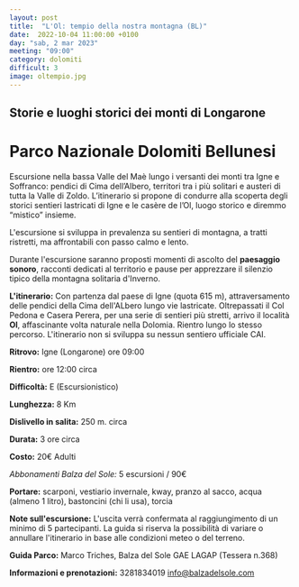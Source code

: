 ```yaml
---
layout: post
title:  "L'Ol: tempio della nostra montagna (BL)"
date:  2022-10-04 11:00:00 +0100
day: "sab, 2 mar 2023"
meeting: "09:00"
category: dolomiti 
difficult: 3
image: oltempio.jpg
---
```


## Storie e luoghi storici dei monti di Longarone
# Parco Nazionale Dolomiti Bellunesi

Escursione nella bassa Valle del Maè lungo i versanti dei monti tra Igne e Soffranco: pendici di Cima dell’Albero, territori tra i più solitari e austeri di tutta la Valle di Zoldo. L’itinerario si propone di condurre alla scoperta degli storici sentieri lastricati di Igne e le casère de l’Ol, luogo storico e diremmo “mistico” insieme.

L'escursione si sviluppa in prevalenza su sentieri di montagna, a tratti ristretti, ma affrontabili con passo calmo e lento.

Durante l'escursione saranno proposti momenti di ascolto del **paesaggio sonoro**, racconti dedicati al territorio e pause per apprezzare il silenzio tipico della montagna solitaria d'Inverno.

**L'itinerario:** Con partenza dal paese di Igne (quota 615 m), attraversamento delle pendici della Cima dell'ALbero lungo vie lastricate. Oltrepassati il Col Pedona e Casera Perera, per una serie di sentieri più stretti, arrivo il località **Ol**, affascinante volta naturale nella Dolomia. Rientro lungo lo stesso percorso.
L'itinerario non si sviluppa su nessun sentiero ufficiale CAI.

**Ritrovo:** Igne (Longarone) ore 09:00

**Rientro:** ore 12:00 circa 

**Difficoltà:** E (Escursionistico)

**Lunghezza:** 8 Km

**Dislivello in salita:**  250 m. circa

**Durata:** 3 ore circa

**Costo:** 20€ Adulti

*Abbonamenti Balza del Sole:* 5 escursioni / 90€

**Portare:** scarponi, vestiario invernale, kway, pranzo al sacco, acqua (almeno 1 litro), bastoncini (chi li usa), torcia

**Note sull'escursione:** L'uscita verrà confermata al raggiungimento di un minimo di 5 partecipanti. La guida si riserva la possibilità di variare o annullare l'itinerario in base alle condizioni meteo o del terreno.

**Guida Parco:** Marco Triches, Balza del Sole GAE LAGAP (Tessera n.368)

**Informazioni e prenotazioni:**    3281834019    info@balzadelsole.com 
